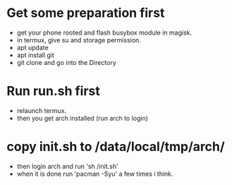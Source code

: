 # Get some preparation first
* get your phone rooted and flash busybox module in magisk.
* in termux, give su and storage permission.
* apt update
* apt install git
* git clone and go into the Directory
# Run run.sh first
* relaunch termux.
* then you get arch installed (run arch to login)
# copy init.sh to /data/local/tmp/arch/
* then login arch and run 'sh /init.sh'
* when it is done run 'pacman -Syu' a few times i think.
